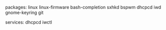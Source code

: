 packages:
linux linux-firmware bash-completion sxhkd bspwm dhcpcd iwd gnome-keyring git

services:
dhcpcd iwctl

